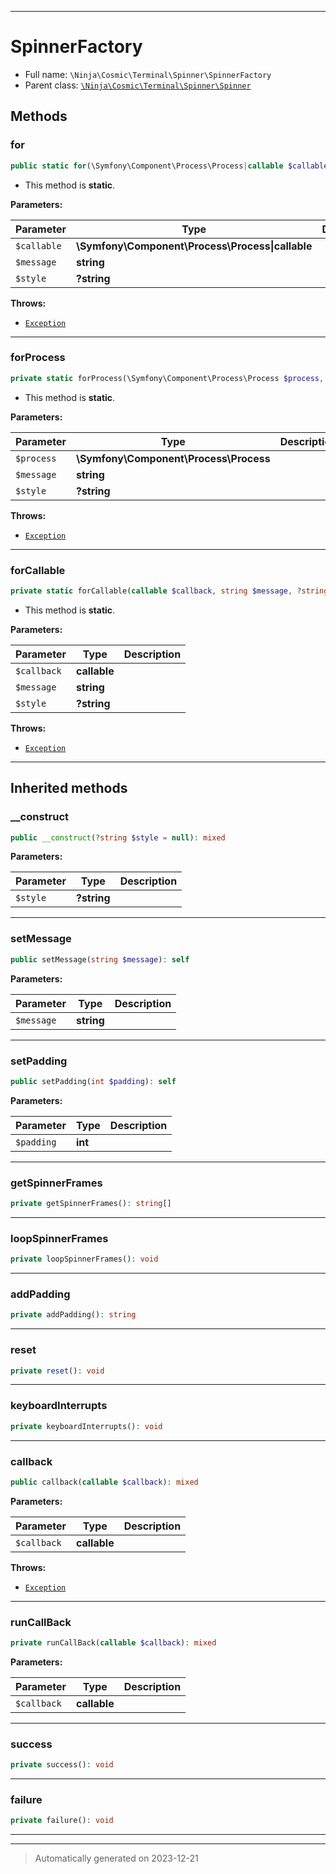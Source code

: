 ***

# SpinnerFactory





* Full name: `\Ninja\Cosmic\Terminal\Spinner\SpinnerFactory`
* Parent class: [`\Ninja\Cosmic\Terminal\Spinner\Spinner`](./Spinner.md)




## Methods


### for



```php
public static for(\Symfony\Component\Process\Process|callable $callable, string $message, ?string $style = null): bool
```



* This method is **static**.




**Parameters:**

| Parameter | Type | Description |
|-----------|------|-------------|
| `$callable` | **\Symfony\Component\Process\Process&#124;callable** |  |
| `$message` | **string** |  |
| `$style` | **?string** |  |




**Throws:**

- [`Exception`](../../../../Exception.md)



***

### forProcess



```php
private static forProcess(\Symfony\Component\Process\Process $process, string $message, ?string $style = null): bool
```



* This method is **static**.




**Parameters:**

| Parameter | Type | Description |
|-----------|------|-------------|
| `$process` | **\Symfony\Component\Process\Process** |  |
| `$message` | **string** |  |
| `$style` | **?string** |  |




**Throws:**

- [`Exception`](../../../../Exception.md)



***

### forCallable



```php
private static forCallable(callable $callback, string $message, ?string $style = Spinner::DEFAULT_SPINNER_STYLE): bool
```



* This method is **static**.




**Parameters:**

| Parameter | Type | Description |
|-----------|------|-------------|
| `$callback` | **callable** |  |
| `$message` | **string** |  |
| `$style` | **?string** |  |




**Throws:**

- [`Exception`](../../../../Exception.md)



***


## Inherited methods


### __construct



```php
public __construct(?string $style = null): mixed
```








**Parameters:**

| Parameter | Type | Description |
|-----------|------|-------------|
| `$style` | **?string** |  |





***

### setMessage



```php
public setMessage(string $message): self
```








**Parameters:**

| Parameter | Type | Description |
|-----------|------|-------------|
| `$message` | **string** |  |





***

### setPadding



```php
public setPadding(int $padding): self
```








**Parameters:**

| Parameter | Type | Description |
|-----------|------|-------------|
| `$padding` | **int** |  |





***

### getSpinnerFrames



```php
private getSpinnerFrames(): string[]
```












***

### loopSpinnerFrames



```php
private loopSpinnerFrames(): void
```












***

### addPadding



```php
private addPadding(): string
```












***

### reset



```php
private reset(): void
```












***

### keyboardInterrupts



```php
private keyboardInterrupts(): void
```












***

### callback



```php
public callback(callable $callback): mixed
```








**Parameters:**

| Parameter | Type | Description |
|-----------|------|-------------|
| `$callback` | **callable** |  |




**Throws:**

- [`Exception`](../../../../Exception.md)



***

### runCallBack



```php
private runCallBack(callable $callback): mixed
```








**Parameters:**

| Parameter | Type | Description |
|-----------|------|-------------|
| `$callback` | **callable** |  |





***

### success



```php
private success(): void
```












***

### failure



```php
private failure(): void
```












***


***
> Automatically generated on 2023-12-21
